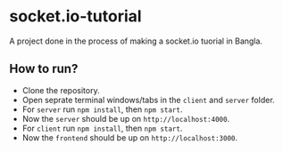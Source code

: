 # socket.io-tutorial
A project done in the process of making a socket.io tuorial in Bangla.

## How to run?
- Clone the repository.
- Open seprate terminal windows/tabs in the `client` and `server` folder.
- For `server` run `npm install`, then `npm start`.
- Now the `server` should be up on `http://localhost:4000`.
- For `client` run `npm install`, then `npm start`.
- Now the `frontend` should be up on `http://localhost:3000`.
